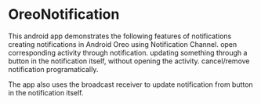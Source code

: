 # OreoNotification
This android app demonstrates the following features of notifications
 creating notifications in Android Oreo using Notification Channel. 
 open corresponding activity through notification.
 updating something through a button in the notification itself, without opening the activity.
 cancel/remove notification programatically.
 
The app also uses the broadcast receiver to update notification from button in the notification itself. 
